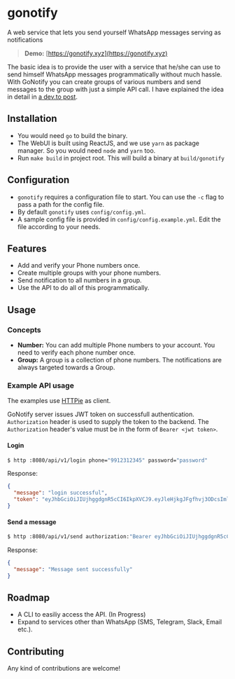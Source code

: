 # gonotify

A web service that lets you send yourself WhatsApp messages serving as notifications

> **Demo:** [https://gonotify.xyz](https://gonotify.xyz)

The basic idea is to provide the user with a service that he/she can use to send himself WhatsApp messages programmatically without much hassle. With GoNotify you can create groups of various numbers and send messages to the group with just a simple API call. I have explained the idea in detail in [a dev.to post](https://dev.to/prmsrswt/whatsapp-messages-as-a-service-3kc).

## Installation

- You would need `go` to build the binary.
- The WebUI is built using ReactJS, and we use `yarn` as package manager. So you would need `node` and `yarn` too.
- Run `make build` in project root. This will build a binary at `build/gonotify`

## Configuration

- `gonotify` requires a configuration file to start. You can use the `-c` flag to pass a path for the config file.
- By default `gonotify` uses `config/config.yml`.
- A sample config file is provided in `config/config.example.yml`. Edit the file according to your needs.

## Features

- Add and verify your Phone numbers once.
- Create multiple groups with your phone numbers.
- Send notification to all numbers in a group.
- Use the API to do all of this programmatically.

## Usage

### Concepts

- **Number:** You can add multiple Phone numbers to your account. You need to verify each phone number once.
- **Group:** A group is a collection of phone numbers. The notifications are always targeted towards a Group.

### Example API usage

The examples use [HTTPie](https://httpie.org) as client.

GoNotify server issues JWT token on successfull authentication. `Authorization` header is used to supply the token to the backend. The `Authorization` header's value must be in the form of `Bearer <jwt token>`.

#### Login

```bash
$ http :8080/api/v1/login phone="9912312345" password="password"
```

Response:

```json
{
  "message": "login successful",
  "token": "eyJhbGciOiJIUjhggdgnR5cCI6IkpXVCJ9.eyJleHjkgJFgfhvj3ODcsImlkIjoyfQ.TsxdOsxf0cOt5cNNSgOx5CH4oxxtGogPKcA0XPPyhnTaKhc4xpmcsJV_GY56bkghfhgdh0jO1TtSolOw8GT3TGtQyA"
}
```

#### Send a message

```bash
$ http :8080/api/v1/send authorization:"Bearer eyJhbGciOiJIUjhggdgnR5cCI6IkpXVCJ9.eyJleHjkgJFgfhvj3OgggttmlkIjoyfQ.TsxdOsxf0cOt5cNNSgOx5CH4oxxtGogPKcA0XPPyhnTaKhc4xpmcsJV_GY56bkghfhgdh0jO1TtSolOw8GT3TjghyyA" body="test message" group="default"
```

Response:

```json
{
  "message": "Message sent successfully"
}
```

## Roadmap

- A CLI to easiliy access the API. (In Progress)
- Expand to services other than WhatsApp (SMS, Telegram, Slack, Email etc.).

## Contributing

Any kind of contributions are welcome!
